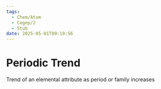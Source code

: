 ```yaml
---
tags:
  - Chem/Atom
  - Cegep/2
  - Stub
date: 2025-05-01T09:19:56
---
```


# Periodic Trend

Trend of an elemental attribute as period or family increases
